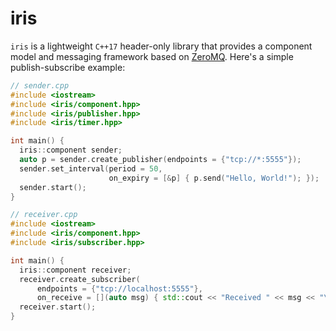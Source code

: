 # iris

`iris` is a lightweight `C++17` header-only library that provides a component model and messaging framework based on [ZeroMQ](https://zeromq.org/). Here's a simple publish-subscribe example:

```cpp
// sender.cpp
#include <iostream>
#include <iris/component.hpp>
#include <iris/publisher.hpp>
#include <iris/timer.hpp>

int main() {
  iris::component sender;
  auto p = sender.create_publisher(endpoints = {"tcp://*:5555"});
  sender.set_interval(period = 50,
                      on_expiry = [&p] { p.send("Hello, World!"); });
  sender.start();
}
```


```cpp
// receiver.cpp
#include <iostream>
#include <iris/component.hpp>
#include <iris/subscriber.hpp>

int main() {
  iris::component receiver;
  receiver.create_subscriber(
      endpoints = {"tcp://localhost:5555"},
      on_receive = [](auto msg) { std::cout << "Received " << msg << "\n"; });
  receiver.start();
}
```
